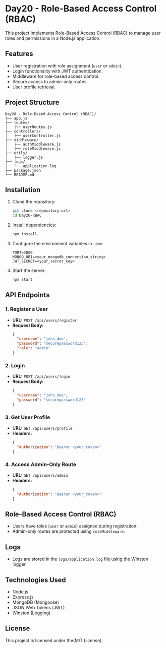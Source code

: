 
# Day20 - Role-Based Access Control (RBAC)

This project implements Role-Based Access Control (RBAC) to manage user roles and permissions in a Node.js application.

## Features
- User registration with role assignment (`user` or `admin`).
- Login functionality with JWT authentication.
- Middleware for role-based access control.
- Secure access to admin-only routes.
- User profile retrieval.

## Project Structure
```
Day20 - Role-Based Access Control (RBAC)/
├── app.js
├── routes/
│   ├── userRoutes.js
├── controllers/
│   ├── userController.js
├── middleware/
│   ├── authMiddleware.js
│   ├── roleMiddleware.js
├── utils/
│   ├── logger.js
├── logs/
│   └── application.log
├── package.json
└── README.md
```

## Installation

1. Clone the repository:
   ```bash
   git clone <repository-url>
   cd Day20-RBAC
   ```

2. Install dependencies:
   ```bash
   npm install
   ```

3. Configure the environment variables in `.env`:
   ```env
   PORT=3000
   MONGO_URI=<your_mongodb_connection_string>
   JWT_SECRET=<your_secret_key>
   ```

4. Start the server:
   ```bash
   npm start
   ```

## API Endpoints

### **1. Register a User**
- **URL:** `POST /api/users/register`
- **Request Body:**
  ```json
  {
    "username": "john_doe",
    "password": "securepassword123",
    "role": "admin"
  }
  ```

### **2. Login**
- **URL:** `POST /api/users/login`
- **Request Body:**
  ```json
  {
    "username": "john_doe",
    "password": "securepassword123"
  }
  ```

### **3. Get User Profile**
- **URL:** `GET /api/users/profile`
- **Headers:**
  ```json
  {
    "Authorization": "Bearer <your_token>"
  }
  ```

### **4. Access Admin-Only Route**
- **URL:** `GET /api/users/admin`
- **Headers:**
  ```json
  {
    "Authorization": "Bearer <your_token>"
  }
  ```

## Role-Based Access Control (RBAC)

- Users have roles (`user` or `admin`) assigned during registration.
- Admin-only routes are protected using `roleMiddleware`.

## Logs
- Logs are stored in the `logs/application.log` file using the Winston logger.

## Technologies Used
- Node.js
- Express.js
- MongoDB (Mongoose)
- JSON Web Tokens (JWT)
- Winston (Logging)

## License
This project is licensed under the(MIT License).
